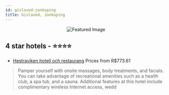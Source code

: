 ```yaml
---
id: gislaved-jonkoping
title: Gislaved, Jonkoping
---
```


<center><img src="https://i.travelapi.com/hotels/4000000/3240000/3235000/3234976/ce0441fa_z.jpg" alt="Featured Image" /></center>


##  4 star hotels - ⭐️⭐️⭐️⭐️

-    [Hestraviken hotell och restaurang](https://us.hurb.com/hotels/gislaved/hestraviken-hotell-och-restaurang-JNP-JP788380?cmp=18055) Prices from R$773.61
   > Pamper yourself with onsite massages, body treatments, and facials. You can take advantage of recreational amenities such as a health club, a spa tub, and a sauna. Additional features at this hotel include complimentary wireless Internet access, wedd
